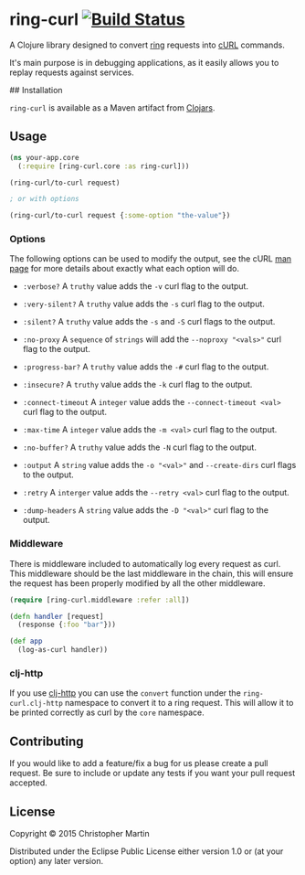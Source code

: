 # ring-curl [![Build Status](https://snap-ci.com/GentlemanHal/ring-curl/branch/master/build_image)](https://snap-ci.com/GentlemanHal/ring-curl/branch/master)

A Clojure library designed to convert [ring](https://github.com/ring-clojure/ring/wiki/Concepts) requests into [cURL](http://curl.haxx.se/docs/manpage.html) commands.

It's main purpose is in debugging applications, as it easily allows you to replay requests against services.

## Installation

`ring-curl` is available as a Maven artifact from [Clojars](http://clojars.org/ring-curl).

## Usage

```clojure
(ns your-app.core
  (:require [ring-curl.core :as ring-curl]))

(ring-curl/to-curl request)

; or with options

(ring-curl/to-curl request {:some-option "the-value"})
```

### Options

The following options can be used to modify the output, see the cURL [man page](http://curl.haxx.se/docs/manpage.html)
for more details about exactly what each option will do.

- `:verbose?`
  A `truthy` value adds the `-v` curl flag to the output.

- `:very-silent?`
  A `truthy` value adds the `-s` curl flag to the output.

- `:silent?`
  A `truthy` value adds the `-s` and `-S` curl flags to the output.

- `:no-proxy`
  A `sequence` of `strings` will add the `--noproxy "<vals>"` curl flag to the output.  

- `:progress-bar?`
  A `truthy` value adds the `-#` curl flag to the output.

- `:insecure?`
  A `truthy` value adds the `-k` curl flag to the output.

- `:connect-timeout`
  A `integer` value adds the `--connect-timeout <val>` curl flag to the output.

- `:max-time`
  A `integer` value adds the `-m <val>` curl flag to the output.

- `:no-buffer?`
  A `truthy` value adds the `-N` curl flag to the output.

- `:output`
  A `string` value adds the `-o "<val>"` and `--create-dirs` curl flags to the output.

- `:retry`
  A `interger` value adds the `--retry <val>` curl flag to the output.

- `:dump-headers`
  A `string` value adds the `-D "<val>"` curl flag to the output.

### Middleware

There is middleware included to automatically log every request as curl. This middleware should be the last middleware
in the chain, this will ensure the request has been properly modified by all the other middleware.

```clojure
(require [ring-curl.middleware :refer :all])

(defn handler [request]
  (response {:foo "bar"}))

(def app
  (log-as-curl handler))
```

### clj-http

If you use [clj-http](https://github.com/dakrone/clj-http) you can use the `convert` function under the `ring-curl.clj-http`
namespace to convert it to a ring request. This will allow it to be printed correctly as curl by the `core` namespace.

## Contributing

If you would like to add a feature/fix a bug for us please create a pull request. Be sure to include or update any tests
if you want your pull request accepted.

## License

Copyright © 2015 Christopher Martin

Distributed under the Eclipse Public License either version 1.0 or (at
your option) any later version.

